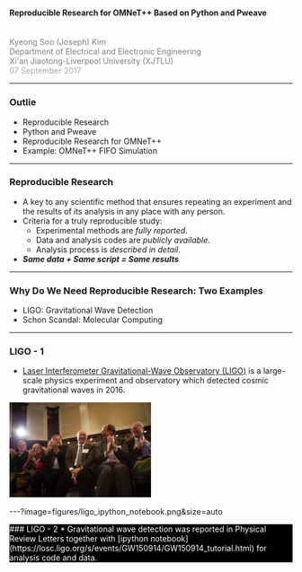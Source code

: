 <!-- ![LOGO](https://d1z75bzl1vljy2.cloudfront.net/img/gp-logo.png) -->

#### Reproducible Research for OMNeT++ Based on Python and Pweave
<br>
<span style="color:gray">Kyeong Soo (Joseph) Kim</span>
<br>
<span style="color:gray">Department of Electrical and Electronic Engineering</span>
<br>
<span style="color:gray">Xi'an Jiaotong-Liverpool University (XJTLU)</span>
<br>
<span style="color:darkgray">07 September 2017</span>

---

### Outlie
* Reproducible Research
* Python and Pweave
* Reproducible Research for OMNeT++
* Example: OMNeT++ FIFO Simulation

---

### Reproducible Research
* A key to any scientific method that ensures repeating an experiment and the
  results of its analysis in any place with any person.
* Criteria for a truly reproducible study:
  * Experimental methods are *fully reported*.
  * Data and analysis codes are *publicly available*.
  * Analysis process is *described in detail*.
* __*Same data + Same script = Same results*__

---

### Why Do We Need Reproducible Research: Two Examples
* LIGO: Gravitational Wave Detection
* Schon Scandal: Molecular Computing

---

### LIGO - 1
* 
  [Laser Interferometer Gravitational-Wave Observatory (LIGO)](https://en.wikipedia.org/wiki/LIGO) is
  a large-scale physics experiment and observatory which detected cosmic
  gravitational waves in 2016.

<img src="figures/ligo_team.jpg" alt="Ligo Team" style="width: 50%;">

---?image=figures/ligo_ipython_notebook.png&size=auto

<div style="color: white; background-color: black;">
### LIGO - 2
* Gravitational wave detection was reported in Physical Review Letters together
  with
  [ipython notebook](https://losc.ligo.org/s/events/GW150914/GW150914_tutorial.html) for
  analysis code and data.

<!-- --- -->

<!-- ### No more <span style="color: #666666">Keynote.</span> -->
<!-- ### No more <span style="color: #666666">Powerpoint.</span> -->
<!-- <br> -->
<!-- ### Just <span style="color: #e49436">Markdown</span>. Then <span style="color: #e49436">Git-Commit</span>. -->

<!-- --- -->
	
<!-- <span style="color: #e49436">STEP 1. PITCHME.md</span> -->

<!-- ![MARKDOWN](https://d1z75bzl1vljy2.cloudfront.net/hello-world/markdown.png) -->

<!-- Create GitPitch slideshow content using GitHub flavored Markdown in your favorite editor. -->

<!-- --- -->

<!-- <span style="color: #e49436">STEP 2. GIT-COMMIT</span> -->

<!-- ![TERMINAL](https://d1z75bzl1vljy2.cloudfront.net/hello-world/terminal.png) -->

<!-- Git-commit on any branch and push your PITCHME.md to GitHub, GitLab, Bitbucket, Gitea, Gogs, or GitBucket. -->

<!-- --- -->

<!-- <span style="color: #e49436">STEP 3. GET THE WORD OUT!</span> -->

<!-- <br> -->

<!-- <span style="font-size: 1.3em;"><span style="color:white">htt</span><span style="color:white">ps://git</span><span style="color: #e49436">pitch</span><span style="color: white">.com/<span style="color: #e49436">user</span>/<span style="color: #e49436">repo</span>/<span style="color: #e49436">branch</span></span> -->

<!-- <br> -->

<!-- Instantly use your GitPitch slideshow URL to promote, pitch or present absolutely anything. -->

<!-- --- -->

<!-- <span style="color: #e49436">GIT</span>PITCH DESIGNED FOR SHARING -->

<!-- ![SOCIAL](https://d1z75bzl1vljy2.cloudfront.net/hello-world/gp-social.jpg) -->

<!-- - View any slideshow at its public URL -->
<!-- - Promote any slideshow using a GitHub badge -->
<!-- - Embed any slideshow within a blog or website -->
<!-- - Share any slideshow on Twitter, LinkedIn, etc -->
<!-- - Print any slideshow as a PDF document -->
<!-- - Download and present any slideshow offline -->

<!-- --- -->

<!-- <span style="color: #e49436">GIT</span>PITCH FEATURE RICH SLIDESHOWS -->

<!-- - GitHub Flavored Markdown + -->
<!-- - Code Presenting for Blocks, Files, and GISTs -->
<!-- - Image and Video Slides -->
<!-- - Custom Logos and Backgrounds -->
<!-- - Multiple Themes And More -->
<!-- - <span style="color: #e49436">Plus...</span> -->
<!-- - Your Slideshow Is Part Of Your Project -->
<!-- - Under Git Version Control Within Your Git Repo -->


<!-- --- -->

<!-- ### Go for it. -->
<!-- ### Just add <span style="color: #e49436; text-transform: none">PITCHME.md</span> ;) -->
